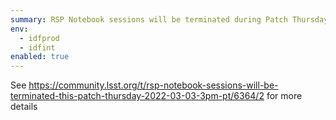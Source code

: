 ```yaml
---
summary: RSP Notebook sessions will be terminated during Patch Thursday today
env:
  - idfprod
  - idfint
enabled: true
---
```


See https://community.lsst.org/t/rsp-notebook-sessions-will-be-terminated-this-patch-thursday-2022-03-03-3pm-pt/6364/2 for more details
